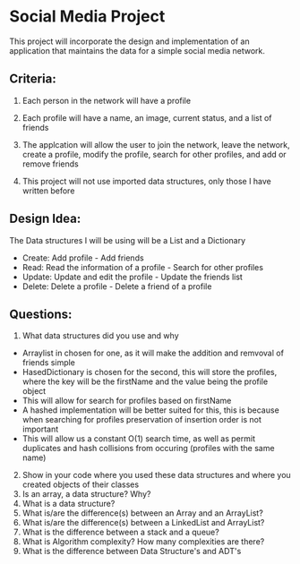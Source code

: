 

# Social Media Project

This project will incorporate the design and implementation of an application that maintains the data for a simple social media network.

## Criteria:

1. Each person in the network will have a profile
2. Each profile will have a name, an image, current status, and a list of friends

3. The applcation will allow the user to join the network, leave the network, create a profile, modify the profile, search for other profiles, and add or remove friends

4. This project will not use imported data structures, only those I have written before

## Design Idea:

The Data structures I will be using will be a List and a Dictionary

- Create: Add profile - Add friends
- Read: Read the information of a profile - Search for other profiles
- Update: Update and edit the profile - Update the friends list
- Delete: Delete a profile - Delete a friend of a profile

## Questions:
1. What data structures did you use and why
- Arraylist in chosen for one, as it will make the addition and remvoval of friends simple
- HasedDictionary is chosen for the second, this will store the profiles, where the key will be the firstName and the value being the profile object
- This will allow for search for profiles based on firstName
- A hashed implementation will be better suited for this, this is because when searching for profiles preservation of insertion order is not important
- This will allow us a constant O(1) search time, as well as permit duplicates and hash collisions from occuring (profiles with the same name)

2. Show in your code where you used these data structures and where you created objects of their classes
3. Is an array, a data structure? Why?
4. What is a data structure?
5. What is/are the difference(s) between an Array and an ArrayList?
6. What is/are the difference(s) between a LinkedList and ArrayList?
7. What is the difference between a stack and a queue?
8. What is Algorithm complexity? How many complexities are there?
9. What is the difference between Data Structure's and ADT's

